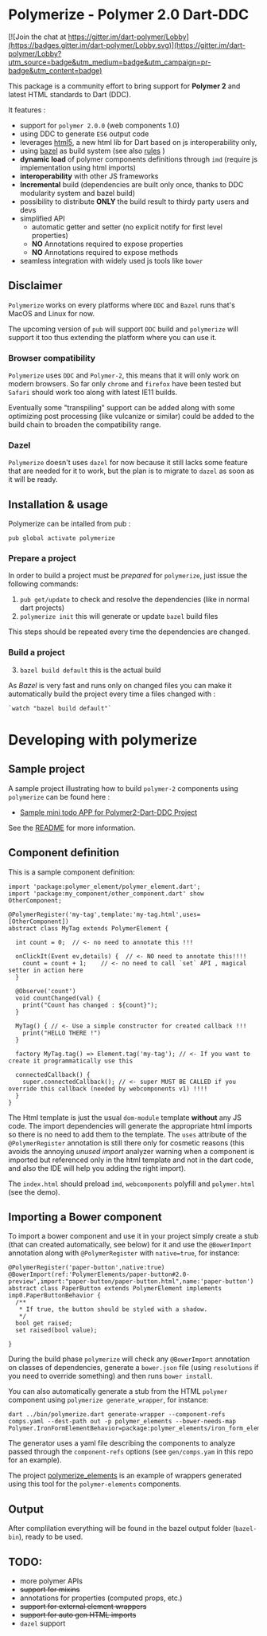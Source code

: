 # Polymerize - Polymer 2.0 Dart-DDC

[![Join the chat at https://gitter.im/dart-polymer/Lobby](https://badges.gitter.im/dart-polymer/Lobby.svg)](https://gitter.im/dart-polymer/Lobby?utm_source=badge&utm_medium=badge&utm_campaign=pr-badge&utm_content=badge)

This package is a community effort to bring support for **Polymer 2** and latest HTML standards to Dart (DDC).

It features :
 - support for `polymer 2.0.0` (web components 1.0)
 - using DDC to generate `ES6` output code
 - leverages [html5](https://github.com/polymer-dart/html5), a new html lib for Dart based on js interoperability only,
 - using [bazel](http://bazel.io) as build system (see also [rules](https://github.com/polymer-dart/bazel_polymerize_rules) )
 - **dynamic load** of polymer components definitions through `imd` (require js implementation using html imports)
 - **interoperability** with other JS frameworks
 - **Incremental** build (dependencies are built only once, thanks to DDC modularity system and bazel build)
 - possibility to distribute **ONLY** the build result to thirdy party users and devs
 - simplified API
   - automatic getter and setter (no explicit notify for first level properties)
   - **NO** Annotations required to expose properties
   - **NO** Annotations required to expose methods
 - seamless integration with widely used js tools like `bower`

## Disclaimer

`Polymerize` works on every platforms where `DDC` and `Bazel` runs that's MacOS and Linux for now.

The upcoming version of `pub` will support `DDC` build and `polymerize` will support it too thus extending the platform where you can use it.

### Browser compatibility

`Polymerize` uses `DDC` and `Polymer-2`, this means that it will only work on modern browsers. So far only `chrome` and `firefox` have been tested but `Safari` should work too along with latest IE11 builds.

Eventually some "transpiling" support can be added along with some optimizing post processing (like vulcanize or similar) could be added to the build chain to broaden the compatibility range.  

### Dazel

`Polymerize` doesn't uses `dazel` for now because it still lacks some feature that are needed for it to work, but the plan is to migrate to `dazel` as soon as it will be ready.

## Installation & usage

Polymerize can be intalled from pub :

    pub global activate polymerize

### Prepare a project

In order to build a project must be *prepared* for `polymerize`, just issue the following commands:

 1. `pub get/update` to check and resolve the dependencies (like in normal dart projects)
 2. `polymerize init` this will generate or update `bazel` build files

 This steps should be repeated every time the dependencies are changed.

### Build a project

 3. `bazel build default` this is the actual build

As *Bazel* is very fast and runs only on changed files you can make it automatically build the project every time a files changed with :

    `watch "bazel build default"`

# Developing with polymerize

## Sample project

A sample project illustrating how to build `polymer-2` components using `polymerize` can be found here :
 - [Sample mini todo APP for Polymer2-Dart-DDC Project](https://github.com/dam0vm3nt/todo_ddc)

See the [README](https://github.com/dam0vm3nt/polymer_dcc/blob/master/README.md) for more information.

## Component definition

This is a sample component definition:

    import 'package:polymer_element/polymer_element.dart';
    import 'package:my_component/other_component.dart' show OtherComponent;

    @PolymerRegister('my-tag',template:'my-tag.html',uses=[OtherComponent])
    abstract class MyTag extends PolymerElement {

      int count = 0;  // <- no need to annotate this !!!

      onClickIt(Event ev,details) {  // <- NO need to annotate this!!!!
        count = count + 1;    // <- no need to call `set` API , magical setter in action here
      }

      @Observe('count')
      void countChanged(val) {
        print("Count has changed : ${count}");
      }

      MyTag() { // <- Use a simple constructor for created callback !!!
        print("HELLO THERE !")
      }

      factory MyTag.tag() => Element.tag('my-tag'); // <- If you want to create it programmatically use this

      connectedCallback() {
        super.connectedCallback(); // <- super MUST BE CALLED if you override this callback (needed by webcomponents v1) !!!!
      }
    }

The Html template is just the usual `dom-module`  template **without** any JS code. The import dependencies will generate the appropriate html imports so there is no need to add them to
the template. The `uses` attribute of the  `@PolymerRegister` annotation is still there only for cosmetic reasons (this avoids
the annoying *unused import* analyzer warning when a component is imported but referenced only in the html template and not in the dart code, and also the IDE will help you adding the right import).

The `index.html` should preload `imd`, `webcomponents` polyfill and `polymer.html` (see the demo).

## Importing a Bower component

To import a bower component and use it in your project simply create a stub (that can created automatically, see below) for it and use the `@BowerImport` annotation along with `@PolymerRegister` with `native=true`, for instance:

    @PolymerRegister('paper-button',native:true)
    @BowerImport(ref:'PolymerElements/paper-button#2.0-preview',import:"paper-button/paper-button.html",name:'paper-button')
    abstract class PaperButton extends PolymerElement implements imp0.PaperButtonBehavior {
      /**
       * If true, the button should be styled with a shadow.
       */
      bool get raised;
      set raised(bool value);

    }

During the build phase `polymerize` will check any `@BowerImport` annotation on classes of dependencies, generate a `bower.json` file (using `resolutions` if you need to override something) and then
runs `bower install`.

You can also automatically generate a stub from the HTML `polymer` component using `polymerize generate_wrapper`, for instance:

    dart ../bin/polymerize.dart generate-wrapper --component-refs comps.yaml --dest-path out -p polymer_elements --bower-needs-map Polymer.IronFormElementBehavior=package:polymer_elements/iron_form_element_behavior.dart

The generator uses a yaml file describing the components to analyze passed through the `component-refs` options (see `gen/comps.yam` in this repo for an example).

The project [polymerize_elements](https://github.com/dam0vm3nt/polymerize_elements) is an example of wrappers generated using this tool for the `polymer-elements` components.

## Output

After complilation everything will be found in the bazel output folder (`bazel-bin`), ready to be used.

## TODO:

 - more polymer APIs
 - ~~support for mixins~~
 - annotations for properties (computed props, etc.)
 - ~~support for external element wrappers~~
 - ~~support for auto gen HTML imports~~
 - `dazel` support
